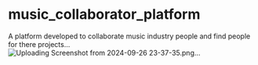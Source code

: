 # music_collaborator_platform
A platform developed to collaborate music industry people and find people for there projects...
![Uploading Screenshot from 2024-09-26 23-37-35.png…]()
